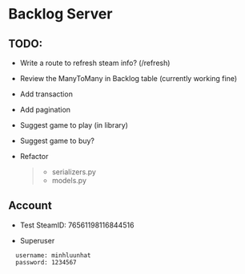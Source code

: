 # Backlog Server

## TODO:

- Write a route to refresh steam info? (/refresh)
- Review the ManyToMany in Backlog table (currently working fine)
- Add transaction
- Add pagination

- Suggest game to play (in library)
- Suggest game to buy?

- Refactor
  > - serializers.py
  > - models.py

## Account

- Test SteamID: 76561198116844516

- Superuser

```
  username: minhluunhat
  password: 1234567
```
